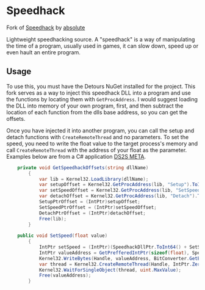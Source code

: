 # Speedhack
Fork of [Speedhack](https://github.com/absoIute/Speedhack) by [absoIute](https://github.com/absoIute)

Lightweight speedhacking source.
A "speedhack" is a way of manipulating the time of a program, usually used in games, it can slow down, speed up or even hault an entire program.

## Usage
To use this, you must have the Detours NuGet installed for the project.
This fork serves as a way to inject this speedhack DLL into a program and use the functions by locating them with `GetProcAddress`. I would suggest loading the DLL into memory of your own program, first, and then subtract the location of each function from the dlls base address, so you can get the offsets.

Once you have injected it into another program, you can call the setup and detach functions with `CreateRemoteThread` and no parameters. To set the speed, you need to write the float value to the target process's memory and call `CreateRemoteThread` with the address of your float as the parameter. Examples below are from a C# application [DS2S META](https://github.com/Nordgaren/DS2S-META).

```cs
	private void GetSpeedhackOffsets(string dllName)
        {
            var lib = Kernel32.LoadLibrary(dllName);
            var setupOffset = Kernel32.GetProcAddress(lib, "Setup").ToInt64() - lib.ToInt64();
            var setSpeedOffset = Kernel32.GetProcAddress(lib, "SetSpeed").ToInt64() - lib.ToInt64();
            var detachOffset = Kernel32.GetProcAddress(lib, "Detach").ToInt64() - lib.ToInt64();
            SetupPtrOffset = (IntPtr)setupOffset;
            SetSpeedPtrOffset = (IntPtr)setSpeedOffset;
            DetachPtrOffset = (IntPtr)detachOffset;
            Free(lib);
        }
	
	public void SetSpeed(float value)
        {
            IntPtr setSpeed = (IntPtr)(SpeedhackDllPtr.ToInt64() + SetSpeedPtrOffset.ToInt64());
            IntPtr valueAddress = GetPrefferedIntPtr(sizeof(float), SpeedhackDllPtr);
            Kernel32.WriteBytes(Handle, valueAddress, BitConverter.GetBytes(value));
            var thread = Kernel32.CreateRemoteThread(Handle, IntPtr.Zero, 0, setSpeed, valueAddress, 0, IntPtr.Zero);
            Kernel32.WaitForSingleObject(thread, uint.MaxValue);
            Free(valueAddress);
        }
```
